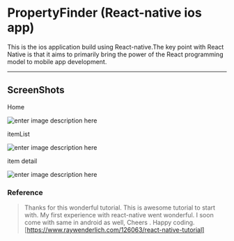 PropertyFinder (React-native ios app)
===================


 This is the ios application build using React-native.The key point with React Native is that it aims to primarily bring the power of the React programming model to mobile app development.

----------


ScreenShots
-------------
Home 

![enter image description here](https://github.com/yuviii/react-simpleListapp/blob/master/screenshots/home.png?raw=true)

itemList

![enter image description here](https://github.com/yuviii/react-simpleListapp/blob/master/screenshots/itemlist.png?raw=true)

item detail

![enter image description here](https://github.com/yuviii/react-simpleListapp/blob/master/screenshots/itemdetail.png?raw=true)


### Reference
> Thanks for this wonderful tutorial. This is awesome tutorial to start with. My first experience with react-native went wonderful. I soon come with same in android as well, Cheers . Happy coding.
[https://www.raywenderlich.com/126063/react-native-tutorial]
